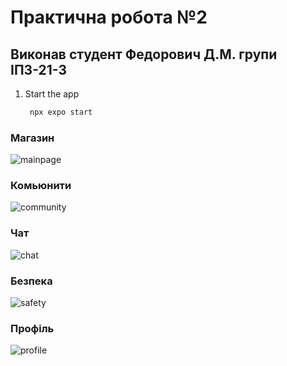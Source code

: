 # Практична робота №2
## Виконав студент Федорович Д.М. групи ІПЗ-21-3
1. Start the app

   ```bash
    npx expo start
   ```
### Магазин
![mainpage](assets/images/screenshots/mainpage.png)

### Комьюнити
![community](assets/images/screenshots/community.png)

### Чат
![chat](assets/images/screenshots/chat.png)

### Безпека
![safety](assets/images/screenshots/safety.png)

### Профіль
![profile](assets/images/screenshots/profile.png)